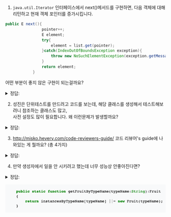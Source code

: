 1. `java.util.Iterator` 인터페이스에서 next()메서드를 구현하면, 다음 객체에 대해 리턴하고 현재 객체 포인터를 증가시킵니다.
```java
public E next(){
                pointer++;
                E element;
                try{
                    element = list.get(pointer);
                }catch(IndexOutOfBoundsException exception){
                    throw new NoSuchElementException(exception.getMessage());
                }
                return element;
            }
```
어떤 부분이 좋지 않은 구현이 되는걸까요?

<details>
<summary> 정답: </summary>
1. 부작용 ( 인자로 들어오지 않은, 시스템의 다른 부분을 변경하게 되는 경우 ) 을 유발해 명령-질의 분리 원칙을 위반한다. (command -query separation)<br/>
어떤 메서드는 명령을 실행 ( 부작용 생성 ) 하거나, 질의에 대답 (어떤 값 반환) 할 수 있으며, 두 작업을 모두 하면 안된다.

</details>

2. 성진은 단위테스트를 만드려고 코드를 보는데, 해당 클래스를 생성해서 테스트해보려니 참조하는 클래스도 많고, <br/>
사전 설정도 많이 필요합니다. 왜 이런문제가 발생할까요?


<details>
<summary> 정답: </summary>
1. 먼저, 참조하는 클래스가 많다는 것은 SRP를 위반한 경우가 많다는 것. 설계가 잘못되었다. <br/> 너무 많은 객체가 필요한 것도 
하나의 객체가 온전히 제 책임을 다하고 있지 않기 때문일수도 있을까? 아니면 최대 참조하는 클래스 수가 3개 이정도여야 맞는 단위의 객체일수도 <br/>
책: SRP를 위반하면 클래스는 점점 커지고, 다른 클래스에 대한 의존성이 생긴다. 커다란 클래스를 분할하라<br/>

</details>
   

3. http://misko.hevery.com/code-reviewers-guide/ 코드 리뷰어's guide에 나와있는 게 뭘까요?
   (총 4가지)

<details>
<summary> 정답: </summary>
1. 생성자가 실제로 일을 해버리는 것 ( 우리의 생성자가 실제 계산을 해두는것처럼)<br/>
그래서 new keyword가 있거나, field assignment 가 아닌 다른게 껴있으면 문제가 된다. if문도 껴있으면 안된다, <br/>
2. digging into Collaborators ( 협업자의 것을 너무 많이 사용하려한다 )<br/>
- demeter 법칙 위반 - 메서드 call chain 등장시 . 하나 이상있으면 안된다.<br/>
- 단순히 다른 object를 받는 것은 다른 오브젝트의 메서드를 부르거나 오브젝트의 필드정도 사용해야할때.<br/>
3. global state와 singleton의 과도한 사용<br/>
singleton 객체를 추가하거나 사용할 때에는 주의해야 한다. <br/>
4. 하나의 클래스가 너무 많은 일을 할때.<br/>
새로운 사람이 클래스를 읽기 어려우면 이문제가 있을 수 있다.<br/>
- 일부 메서드에서만 쓰이는 필드를 클래스가 갖고있다면?<br/>
- 클래스가 static 메서드를 들고 있는데 parameter에 의해서만 작동한다면?<br/>

</details>

4. 만약 생성자에서 일을 안 시키려고 했는데 너무 성능상 안좋아진다면?
<details>
<summary> 정답: </summary>
이런식으로 lazy initialization을 해야 한다. factory 패턴과 보통 많이 쓰인다.

</details>



![img.png](img.png)

